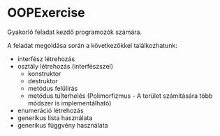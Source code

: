 # OOPExercise

Gyakorló feladat kezdő programozók számára.

A feladat megoldása során a következőkkel találkozhatunk:
- interfész létrehozás
- osztály létrehozás (interfészszel)
  - konstruktor
  - destruktor
  - metódus felülírás
  - metódus túlterhelés (Polimorfizmus - A terület számítására több módszer is implementálható)
- enumeráció létrehozás
- generikus lista használata
- generikus függvény használata
